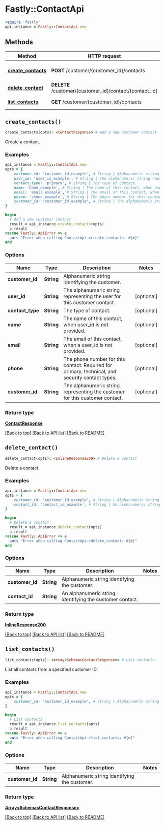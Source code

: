 # Fastly::ContactApi


```ruby
require 'fastly'
api_instance = Fastly::ContactApi.new
```

## Methods

| Method | HTTP request | Description |
| ------ | ------------ | ----------- |
| [**create_contacts**](ContactApi.md#create_contacts) | **POST** /customer/{customer_id}/contacts | Add a new customer contact |
| [**delete_contact**](ContactApi.md#delete_contact) | **DELETE** /customer/{customer_id}/contact/{contact_id} | Delete a contact |
| [**list_contacts**](ContactApi.md#list_contacts) | **GET** /customer/{customer_id}/contacts | List contacts |


## `create_contacts()`

```ruby
create_contacts(opts): <ContactResponse> # Add a new customer contact
```

Create a contact.

### Examples

```ruby
api_instance = Fastly::ContactApi.new
opts = {
    customer_id: 'customer_id_example', # String | Alphanumeric string identifying the customer.
    user_id: 'user_id_example', # String | The alphanumeric string representing the user for this customer contact.
    contact_type: 'primary', # String | The type of contact.
    name: 'name_example', # String | The name of this contact, when user_id is not provided.
    email: 'email_example', # String | The email of this contact, when a user_id is not provided.
    phone: 'phone_example', # String | The phone number for this contact. Required for primary, technical, and security contact types.
    customer_id: 'customer_id_example', # String | The alphanumeric string representing the customer for this customer contact.
}

begin
  # Add a new customer contact
  result = api_instance.create_contacts(opts)
  p result
rescue Fastly::ApiError => e
  puts "Error when calling ContactApi->create_contacts: #{e}"
end
```

### Options

| Name | Type | Description | Notes |
| ---- | ---- | ----------- | ----- |
| **customer_id** | **String** | Alphanumeric string identifying the customer. |  |
| **user_id** | **String** | The alphanumeric string representing the user for this customer contact. | [optional] |
| **contact_type** | **String** | The type of contact. | [optional] |
| **name** | **String** | The name of this contact, when user_id is not provided. | [optional] |
| **email** | **String** | The email of this contact, when a user_id is not provided. | [optional] |
| **phone** | **String** | The phone number for this contact. Required for primary, technical, and security contact types. | [optional] |
| **customer_id** | **String** | The alphanumeric string representing the customer for this customer contact. | [optional] |

### Return type

[**ContactResponse**](ContactResponse.md)

[[Back to top]](#) [[Back to API list]](../../README.md#endpoints)
[[Back to README]](../../README.md)
## `delete_contact()`

```ruby
delete_contact(opts): <InlineResponse200> # Delete a contact
```

Delete a contact.

### Examples

```ruby
api_instance = Fastly::ContactApi.new
opts = {
    customer_id: 'customer_id_example', # String | Alphanumeric string identifying the customer.
    contact_id: 'contact_id_example', # String | An alphanumeric string identifying the customer contact.
}

begin
  # Delete a contact
  result = api_instance.delete_contact(opts)
  p result
rescue Fastly::ApiError => e
  puts "Error when calling ContactApi->delete_contact: #{e}"
end
```

### Options

| Name | Type | Description | Notes |
| ---- | ---- | ----------- | ----- |
| **customer_id** | **String** | Alphanumeric string identifying the customer. |  |
| **contact_id** | **String** | An alphanumeric string identifying the customer contact. |  |

### Return type

[**InlineResponse200**](InlineResponse200.md)

[[Back to top]](#) [[Back to API list]](../../README.md#endpoints)
[[Back to README]](../../README.md)
## `list_contacts()`

```ruby
list_contacts(opts): <Array<SchemasContactResponse>> # List contacts
```

List all contacts from a specified customer ID.

### Examples

```ruby
api_instance = Fastly::ContactApi.new
opts = {
    customer_id: 'customer_id_example', # String | Alphanumeric string identifying the customer.
}

begin
  # List contacts
  result = api_instance.list_contacts(opts)
  p result
rescue Fastly::ApiError => e
  puts "Error when calling ContactApi->list_contacts: #{e}"
end
```

### Options

| Name | Type | Description | Notes |
| ---- | ---- | ----------- | ----- |
| **customer_id** | **String** | Alphanumeric string identifying the customer. |  |

### Return type

[**Array&lt;SchemasContactResponse&gt;**](SchemasContactResponse.md)

[[Back to top]](#) [[Back to API list]](../../README.md#endpoints)
[[Back to README]](../../README.md)
